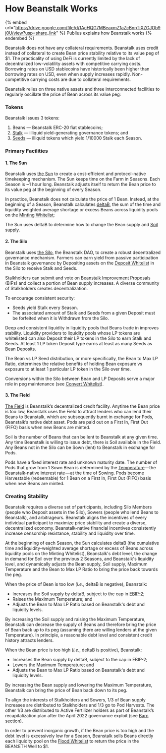 # How Beanstalk Works

{% embed url="https://drive.google.com/file/d/1AcHQG7MBeaxmZ1aZcBnpTiXZGJOb9j0U/view?usp=share_link" %}
Publius explains how Beanstalk works
{% endembed %}

Beanstalk does not have any collateral requirements. Beanstalk uses credit instead of collateral to create Bean price stability relative to its value peg of $1. The practicality of using DeFi is currently limited by the lack of decentralized low-volatility assets with competitive carrying costs. Borrowing rates on USD stablecoins have historically been higher than borrowing rates on USD, even when supply increases rapidly. Non-competitive carrying costs are due to collateral requirements.

Beanstalk relies on three native assets and three interconnected facilities to regularly oscillate the price of Bean across its value peg:

### **Tokens**

Beanstalk issues 3 tokens:

1. Beans — Beanstalk ERC-20 fiat stablecoins;
2. [Stalk](../farm/silo.md#the-stalk-system) — illiquid yield-generating governance tokens; and
3. [Seeds](../farm/silo.md#the-stalk-system) — illiquid tokens which yield 1/10000 Stalk each Season.

### **Primary Facilities**

#### **1. The Sun** <a href="#the-sun" id="the-sun"></a>

Beanstalk uses [the Sun](../farm/sun.md) to create a cost-efficient and protocol-native timekeeping mechanism. The Sun keeps time on the Farm in Seasons. Each Season is \~1 hour long. Beanstalk adjusts itself to return the Bean price to its value peg at the beginning of every Season.

In practice, Beanstalk does not calculate the price of 1 Bean. Instead, at the beginning of a Season, Beanstalk calculates [deltaB](../protocol/glossary.md#deltab), the sum of the time and liquidity weighted average shortage or excess Beans across liquidity pools on the [Minting Whitelist](../farm/sun.md#minting-whitelist);

The Sun uses deltaB to determine how to change the Bean supply and [Soil](../farm/field.md#soil) supply.

#### **2. The Silo** <a href="#the-silo" id="the-silo"></a>

Beanstalk uses [the Silo](../farm/silo.md), the Beanstalk DAO, to create a robust decentralized governance mechanism. Farmers can earn yield from passive participation in Beanstalk governance by Depositing assets on the [Deposit Whitelist](../farm/silo.md#deposit-whitelist) in the Silo to receive Stalk and Seeds.

Stalkholders can submit and vote on [Beanstalk Improvement Proposals](broken-reference/) (BIPs) and collect a portion of Bean supply increases. A diverse community of Stalkholders creates decentralization.

To encourage consistent security:

* Seeds yield Stalk every Season.
* The associated amount of Stalk and Seeds from a given Deposit must be forfeited when it is Withdrawn from the Silo.

Deep and consistent liquidity in liquidity pools that Beans trade in improves stability. Liquidity providers to liquidity pools whose LP tokens are whitelisted can also Deposit their LP tokens in the Silo to earn Stalk and Seeds. At least 1 LP token Deposit type earns at least as many Seeds as Bean Deposits.

The Bean vs LP Seed distribution, or more specifically, the Bean to Max LP Ratio, determines the relative benefits of holding Bean exposure vs exposure to at least 1 particular LP token in the Silo over time.

Conversions within the Silo between Bean and LP Deposits serve a major role in peg maintenance (see [Convert Whitelist](../peg-maintenance/convert.md#convert-whitelist)).

#### **3. The Field** <a href="#the-field" id="the-field"></a>

[The Field](../farm/field.md) is Beanstalk’s decentralized credit facility. Anytime the Bean price is too low, Beanstalk uses the Field to attract lenders who can lend their Beans to Beanstalk, which are subsequently burnt in exchange for Pods, Beanstalk’s native debt asset. Pods are paid out on a First In, First Out (FIFO) basis when new Beans are minted.

Soil is the number of Beans that can be lent to Beanstalk at any given time. Any time Beanstalk is willing to issue debt, there is Soil available in the Field. Any Beans not in the Silo can be Sown (lent) to Beanstalk in exchange for Pods.

Pods have a fixed interest rate and unknown maturity date. The number of Pods that grow from 1 Sown Bean is determined by the [Temperature](../peg-maintenance/temperature.md)— the Beanstalk-native interest rate — at the time of Sowing. Pods become Harvestable (redeemable) for 1 Bean on a First In, First Out (FIFO) basis when new Beans are minted.

### **Creating Stability**

Beanstalk requires a diverse set of participants, including Silo Members (people who Deposit assets in the Silo), Sowers (people who lend Beans to Beanstalk), and arbitrageurs. Beanstalk aligns the incentives of every individual participant to maximize price stability and create a diverse, decentralized economy. Beanstalk-native financial incentives consistently increase censorship resistance, stability and liquidity over time.

At the beginning of each Season, the Sun calculates deltaB (the cumulative time and liquidity-weighted average shortage or excess of Beans across liquidity pools on the Minting Whitelist), Beanstalk's debt level, the change in demand for Soil over the previous 2 Seasons, and Beanstalk's liquidity level, and dynamically adjusts the Bean supply, Soil supply, Maximum Temperature and the Bean to Max LP Ratio to bring the price back towards the peg.

When the price of Bean is too low (_i.e._, deltaB is negative), Beanstalk:

* Increases the Soil supply by deltaB, subject to the cap in [EBIP-2](https://arweave.net/3GyVJLO0YqhwJHWZeiykWYu4G6SsfcV0alP-1DfMygk);
* Raises the Maximum Temperature; and
* Adjusts the Bean to Max LP Ratio based on Beanstalk's debt and liquidity levels.

By increasing the Soil supply and raising the Maximum Temperature, Beanstalk can decrease the supply of Beans and therefore bring the price of Bean back up to its peg (assuming there are willing lenders at the given Temperature). In principle, a reasonable debt level and consistent credit history attracts lenders.

When the Bean price is too high (_i.e._, deltaB is positive), Beanstalk:

* Increases the Bean supply by deltaB, subject to the cap in EBIP-2;
* Lowers the Maximum Temperature; and
* Adjusts the Bean to Max LP Ratio based on Beanstalk's debt and liquidity levels.

By increasing the Bean supply and lowering the Maximum Temperature, Beanstalk can bring the price of Bean back down to its peg.

To align the interests of Stalkholders and Sowers, 1/3 of Bean supply increases are distributed to Stalkholders and 1/3 go to Pod Harvests. The other 1/3 are distributed to Active Fertilizer holders as part of Beanstalk’s recapitalization plan after the April 2022 governance exploit (see [Barn](../farm/barn.md) section).

In order to prevent inorganic growth, if the Bean price is too high and the debt level is excessively low for a Season, Beanstalk sells Beans directly each liquidity pool on the [Flood Whitelist](../peg-maintenance/flood.md#flood-whitelist) to return the price in the BEAN:ETH Well to $1.
